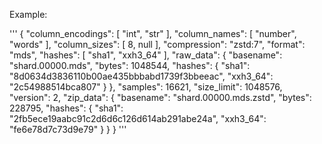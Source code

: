 Example:

'''
    {
      "column_encodings": [
        "int",
        "str"
      ],
      "column_names": [
        "number",
        "words"
      ],
      "column_sizes": [
        8,
        null
      ],
      "compression": "zstd:7",
      "format": "mds",
      "hashes": [
        "sha1",
        "xxh3_64"
      ],
      "raw_data": {
        "basename": "shard.00000.mds",
        "bytes": 1048544,
        "hashes": {
          "sha1": "8d0634d3836110b00ae435bbbabd1739f3bbeeac",
          "xxh3_64": "2c54988514bca807"
        }
      },
      "samples": 16621,
      "size_limit": 1048576,
      "version": 2,
      "zip_data": {
        "basename": "shard.00000.mds.zstd",
        "bytes": 228795,
        "hashes": {
          "sha1": "2fb5ece19aabc91c2d6d6c126d614ab291abe24a",
          "xxh3_64": "fe6e78d7c73d9e79"
        }
      }
    }
'''
